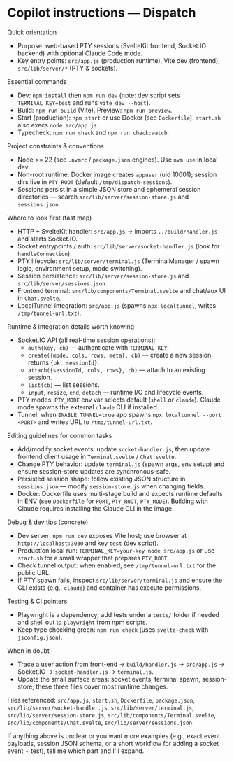 # Copilot instructions — Dispatch

Quick orientation
- Purpose: web-based PTY sessions (SvelteKit frontend, Socket.IO backend) with optional Claude Code mode.
- Key entry points: `src/app.js` (production runtime), Vite dev (frontend), `src/lib/server/*` (PTY & sockets).

Essential commands
- Dev: `npm install` then `npm run dev` (note: dev script sets `TERMINAL_KEY=test` and runs `vite dev --host`).
- Build: `npm run build` (Vite). Preview: `npm run preview`.
- Start (production): `npm start` or use Docker (see `Dockerfile`). `start.sh` also execs `node src/app.js`.
- Typecheck: `npm run check` and `npm run check:watch`.

Project constraints & conventions
- Node >= 22 (see `.nvmrc` / `package.json` engines). Use `nvm use` in local dev.
- Non-root runtime: Docker image creates `appuser` (uid 10001); session dirs live in `PTY_ROOT` (default `/tmp/dispatch-sessions`).
- Sessions persist in a simple JSON store and ephemeral session directories — search `src/lib/server/session-store.js` and `sessions.json`.

Where to look first (fast map)
- HTTP + SvelteKit handler: `src/app.js` -> imports `../build/handler.js` and starts Socket.IO.
- Socket entrypoints / auth: `src/lib/server/socket-handler.js` (look for `handleConnection`).
- PTY lifecycle: `src/lib/server/terminal.js` (TerminalManager / spawn logic, environment setup, mode switching).
- Session persistence: `src/lib/server/session-store.js` and `src/lib/server/sessions.json`.
- Frontend terminal: `src/lib/components/Terminal.svelte` and chat/aux UI in `Chat.svelte`.
- LocalTunnel integration: `src/app.js` (spawns `npx localtunnel`, writes `/tmp/tunnel-url.txt`).

Runtime & integration details worth knowing
- Socket.IO API (all real-time session operations):
  - `auth(key, cb)` — authenticate with `TERMINAL_KEY`.
  - `create({mode, cols, rows, meta}, cb)` — create a new session; returns `{ok, sessionId}`.
  - `attach({sessionId, cols, rows}, cb)` — attach to an existing session.
  - `list(cb)` — list sessions.
  - `input`, `resize`, `end`, `detach` — runtime I/O and lifecycle events.
- PTY modes: `PTY_MODE` env var selects default (`shell` or `claude`). Claude mode spawns the external `claude` CLI if installed.
- Tunnel: when `ENABLE_TUNNEL=true` app spawns `npx localtunnel --port <PORT>` and writes URL to `/tmp/tunnel-url.txt`.

Editing guidelines for common tasks
- Add/modify socket events: update `socket-handler.js`, then update frontend client usage in `Terminal.svelte` / `Chat.svelte`.
- Change PTY behavior: update `terminal.js` (spawn args, env setup) and ensure session-store updates are synchronous-safe.
- Persisted session shape: follow existing JSON structure in `sessions.json` — modify `session-store.js` when changing fields.
- Docker: Dockerfile uses multi-stage build and expects runtime defaults in ENV (see `Dockerfile` for `PORT`, `PTY_ROOT`, `PTY_MODE`). Building with Claude requires installing the Claude CLI in the image.

Debug & dev tips (concrete)
- Dev server: `npm run dev` exposes Vite host; use browser at `http://localhost:3030` and key `test` (dev script).
- Production local run: `TERMINAL_KEY=your-key node src/app.js` or use `start.sh` for a small wrapper that prepares `PTY_ROOT`.
- Check tunnel output: when enabled, see `/tmp/tunnel-url.txt` for the public URL.
- If PTY spawn fails, inspect `src/lib/server/terminal.js` and ensure the CLI exists (e.g., `claude`) and container has execute permissions.

Testing & CI pointers
- Playwright is a dependency; add tests under a `tests/` folder if needed and shell out to `playwright` from npm scripts.
- Keep type checking green: `npm run check` (uses `svelte-check` with `jsconfig.json`).

When in doubt
- Trace a user action from front-end -> `build/handler.js` -> `src/app.js` -> Socket.IO -> `socket-handler.js` -> `terminal.js`.
- Update the small surface areas: socket events, terminal spawn, session-store; these three files cover most runtime changes.

Files referenced: `src/app.js`, `start.sh`, `Dockerfile`, `package.json`, `src/lib/server/socket-handler.js`, `src/lib/server/terminal.js`, `src/lib/server/session-store.js`, `src/lib/components/Terminal.svelte`, `src/lib/components/Chat.svelte`, `src/lib/server/sessions.json`.

If anything above is unclear or you want more examples (e.g., exact event payloads, session JSON schema, or a short workflow for adding a socket event + test), tell me which part and I'll expand.
